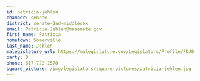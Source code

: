 ```yaml
---
id: patricia-jehlen
chamber: senate
district: senate-2nd-middlesex
email: Patricia.Jehlen@masenate.gov
first_name: Patricia
hometown: Somerville
last_name: Jehlen
malegislature_url: https://malegislature.gov/Legislators/Profile/PDJ0
party: D
phone: 617-722-1578
square_picture: /img/legislators/square-pictures/patricia-jehlen.jpg
---
```

